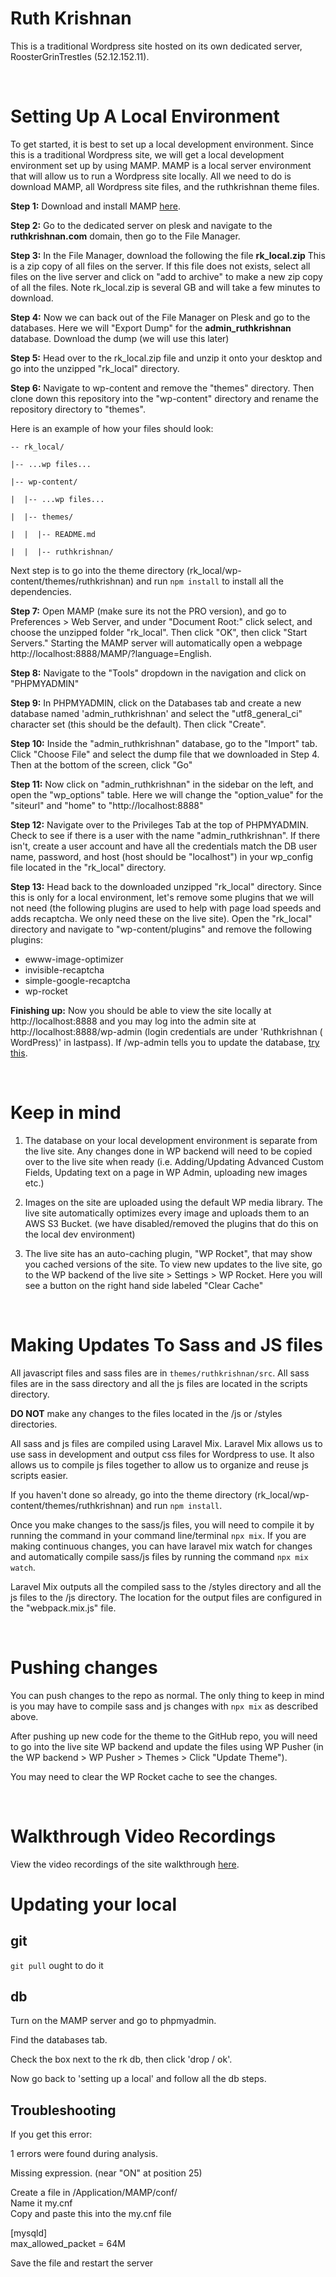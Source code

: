 # Ruth Krishnan
This is a traditional Wordpress site hosted on its own dedicated server, RoosterGrinTrestles (52.12.152.11).

&nbsp;

# Setting Up A Local Environment
To get started, it is best to set up a local development environment. Since this is a traditional Wordpress site, we will get a local development environment set up by using MAMP. MAMP is a local server environment that will allow us to run a Wordpress site locally. All we need to do is download MAMP, all Wordpress site files, and the ruthkrishnan theme files.

__Step 1:__ Download and install MAMP <a href='https://www.mamp.info/en/downloads/' target='_blank'>here</a>.

__Step 2:__ Go to the dedicated server on plesk and navigate to the <strong>ruthkrishnan.com</strong> domain, then go to the File Manager.

__Step 3:__ In the File Manager, download the following the file __rk_local.zip__ This is a zip copy of all files on the server. If this file does not exists, select all files on the live server and click on "add to archive" to make a new zip copy of all the files. Note rk_local.zip is several GB and will take a few minutes to download.

__Step 4:__ Now we can back out of the File Manager on Plesk and go to the databases. Here we will "Export Dump" for the __admin_ruthkrishnan__ database. Download the dump (we will use this later)

__Step 5:__ Head over to the rk_local.zip file and unzip it onto your desktop and go into the unzipped "rk_local" directory.

__Step 6:__ Navigate to wp-content and remove the "themes" directory. Then clone down this repository into the "wp-content" directory and rename the repository directory to "themes".

Here is an example of how your files should look:

```
-- rk_local/

|-- ...wp files...

|-- wp-content/

|  |-- ...wp files...

|  |-- themes/

|  |  |-- README.md

|  |  |-- ruthkrishnan/
```

Next step is to go into the theme directory (rk_local/wp-content/themes/ruthkrishnan) and run `npm install` to install all the dependencies.

__Step 7:__ Open MAMP (make sure its not the PRO version), and go to Preferences > Web Server, and under "Document Root:" click select, and choose the unzipped folder "rk_local". Then click "OK", then click "Start Servers." Starting the MAMP server will automatically open a webpage http://localhost:8888/MAMP/?language=English.

__Step 8:__ Navigate to the "Tools" dropdown in the navigation and click on "PHPMYADMIN"

__Step 9:__ In PHPMYADMIN, click on the Databases tab and create a new database named 'admin_ruthkrishnan' and select the "utf8_general_ci" character set (this should be the default). Then click "Create".

__Step 10:__ Inside the "admin_ruthkrishnan" database, go to the "Import" tab. Click "Choose File" and select the dump file that we downloaded in Step 4. Then at the bottom of the screen, click "Go"

__Step 11:__ Now click on "admin_ruthkrishnan" in the sidebar on the left, and open the "wp_options" table. Here we will change the "option_value" for the "siteurl" and "home" to "http://localhost:8888"

__Step 12:__ Navigate over to the Privileges Tab at the top of PHPMYADMIN. Check to see if there is a user with the name "admin_ruthkrishnan". If there isn't, create a user account and have all the credentials match the DB user name, password, and host (host should be "localhost") in your wp_config file located in the "rk_local" directory.

__Step 13:__ Head back to the downloaded unzipped "rk_local" directory. Since this is only for a local environment, let's remove some plugins that we will not need (the following plugins are used to help with page load speeds and adds recaptcha. We only need these on the live site). Open the "rk_local" directory and navigate to "wp-content/plugins" and remove the following plugins:

- ewww-image-optimizer
- invisible-recaptcha
- simple-google-recaptcha
- wp-rocket


__Finishing up:__ Now you should be able to view the site locally at http://localhost:8888 and you may log into the admin site at http://localhost:8888/wp-admin (login credentials are under 'Ruthkrishnan ( WordPress)' in lastpass). If /wp-admin tells you to update the database, <a href="https://www.weblydigital.com/wordpress-database-update-required/" target="_blank">try this</a>.

&nbsp;


# Keep in mind

1. The database on your local development environment is separate from the live site. Any changes done in WP backend will need to be copied over to the live site when ready (i.e. Adding/Updating Advanced Custom Fields, Updating text on a page in WP Admin, uploading new images etc.)

2. Images on the site are uploaded using the default WP media library. The live site automatically optimizes every image and uploads them to an AWS S3 Bucket. (we have disabled/removed the plugins that do this on the local dev environment)

3. The live site has an auto-caching plugin, "WP Rocket", that may show you cached versions of the site. To view new updates to the live site, go to the WP backend of the live site > Settings > WP Rocket. Here you will see a button on the right hand side labeled "Clear Cache"

&nbsp;

# Making Updates To Sass and JS files

All javascript files and sass files are in `themes/ruthkrishnan/src`. All sass files are in the sass directory and all the js files are located in the scripts directory.

__DO NOT__ make any changes to the files located in the /js or /styles directories.

All sass and js files are compiled using Laravel Mix. Laravel Mix allows us to use sass in development and output css files for Wordpress to use. It also allows us to compile js files together to allow us to organize and reuse js scripts easier.

If you haven't done so already, go into the theme directory (rk_local/wp-content/themes/ruthkrishnan) and run `npm install`.

Once you make changes to the sass/js files, you will need to compile it by running the command in your command line/terminal ```npx mix```. If you are making continuous changes, you can have laravel mix watch for changes and automatically compile sass/js files by running the command ```npx mix watch```.

Laravel Mix outputs all the compiled sass to the /styles directory and all the js files to the /js directory. The location for the output files are configured in the "webpack.mix.js" file.

&nbsp;

# Pushing changes

You can push changes to the repo as normal. The only thing to keep in mind is you may have to compile sass and js changes with `npx mix` as described above.

After pushing up new code for the theme to the GitHub repo, you will need to go into the live site WP backend and update the files using WP Pusher (in the WP backend > WP Pusher > Themes > Click "Update Theme").

You may need to clear the WP Rocket cache to see the changes.

&nbsp;

# Walkthrough Video Recordings

View the video recordings of the site walkthrough <a href='https://drive.google.com/drive/u/0/folders/18lVADrXvLo0Hez04yavBkco2F6NdFrPi' target='_blank'>here</a>.

# Updating your local

## git

`git pull` ought to do it

## db

Turn on the MAMP server and go to phpmyadmin.

Find the databases tab.

Check the box next to the rk db, then click 'drop / ok'.

Now go back to 'setting up a local' and follow all the db steps.

## Troubleshooting

If you get this error:

1 errors were found during analysis.

Missing expression. (near "ON" at position 25)

Create a file in /Application/MAMP/conf/ <br />
Name it my.cnf <br />
Copy and paste this into the my.cnf file <br />

\[mysqld\] <br />
max_allowed_packet = 64M

Save the file and restart the server
